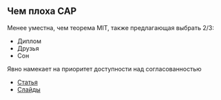 ## Чем плоха CAP

Менее уместна, чем теорема MIT, также предлагающая выбрать 2/3:

* Диплом
* Друзья
* Сон

Явно намекает на приоритет доступности над согласованностью

* [Статья](http://cs-www.cs.yale.edu/homes/dna/papers/abadi-pacelc.pdf)
* [Слайды](http://www.slideshare.net/abadid/cap-pacelc-and-determinism)
